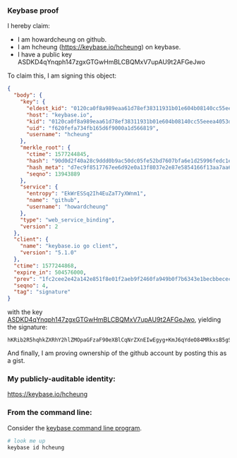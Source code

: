 ### Keybase proof

I hereby claim:

  * I am howardcheung on github.
  * I am hcheung (https://keybase.io/hcheung) on keybase.
  * I have a public key ASDKD4qYnqph147zgxGTGwHmBLCBQMxV7upAU9t2AFGeJwo

To claim this, I am signing this object:

```json
{
  "body": {
    "key": {
      "eldest_kid": "0120ca0f8a989eaa61d78ef38311931b01e604b08140cc55eeea4053db7600519e270a",
      "host": "keybase.io",
      "kid": "0120ca0f8a989eaa61d78ef38311931b01e604b08140cc55eeea4053db7600519e270a",
      "uid": "f620fefa734fb165d6f9000a1d566819",
      "username": "hcheung"
    },
    "merkle_root": {
      "ctime": 1577244845,
      "hash": "90d0d2f40a28c9ddd0b9ac50dc05fe52bd7607bfa6e1d25996fedc1e48d05a6b683c2ae818ad4a709320bde7ee2102c4e394541d416311cbf669af8c2c17a1a5",
      "hash_meta": "d7ec9f8517767ee6d92e0a13f8037e2e87e5854166f13aa7aa685c114e0a243b",
      "seqno": 13943889
    },
    "service": {
      "entropy": "EkWrESSq2Ih4EuZaT7yXWnm1",
      "name": "github",
      "username": "howardcheung"
    },
    "type": "web_service_binding",
    "version": 2
  },
  "client": {
    "name": "keybase.io go client",
    "version": "5.1.0"
  },
  "ctime": 1577244868,
  "expire_in": 504576000,
  "prev": "1fc2cee2e42a142e851f8e01f2aeb9f2460fa949b0f7b6343e1becbbecec32e9",
  "seqno": 4,
  "tag": "signature"
}
```

with the key [ASDKD4qYnqph147zgxGTGwHmBLCBQMxV7upAU9t2AFGeJwo](https://keybase.io/hcheung), yielding the signature:

```
hKRib2R5hqhkZXRhY2hlZMOpaGFzaF90eXBlCqNrZXnEIwEgyg+KmJ6qYdeO84MRkxsB5gSwgUDMVe7qQFPbdgBRnicKp3BheWxvYWTESpcCBMQgH8LO4uQqFC6FH44B8q658kYPqUmw97Y0Phvsu+zsMunEIFNOYha3J8unAkLwTt65wJ/YFqCl1cR+a9PFzCHxcgoJAgHCo3NpZ8RAXakNiNvx1qGZoQBf1uL8PMEp4VvnyjUNidG0bPk4lAuwfF4CRBrt5gjX+HrkGPmzNshcFNl7Z40+jW7+bwNPB6hzaWdfdHlwZSCkaGFzaIKkdHlwZQildmFsdWXEIAxhvCAva45Ct2uuj8ezU+1JYZqW9MwmuY2IaJJjUAdEo3RhZ80CAqd2ZXJzaW9uAQ==

```

And finally, I am proving ownership of the github account by posting this as a gist.

### My publicly-auditable identity:

https://keybase.io/hcheung

### From the command line:

Consider the [keybase command line program](https://keybase.io/download).

```bash
# look me up
keybase id hcheung
```
